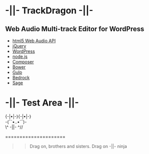 -||- TrackDragon -||-
=====================

## Web Audio Multi-track Editor for WordPress

* [html5 Web Audio API](http://webaudio.github.io/web-audio-api/)
* [jQuery](http://jquery.com/)
* [WordPress](https://wordpress.org/)
* [node.js](https://nodejs.org/)
* [Composer](https://getcomposer.org/)
* [Bower](http://bower.io/)
* [Gulp](http://gulpjs.com/)
* [Bedrock](https://roots.io/bedrock/)
* [Sage](https://roots.io/sage/)


-||- Test Area -||-  
=====================
   
{-|•|-}{-|•|-}   
-(¯`•..•´¯)-   
\\\^ -||- ^//   
   
=====================

>> Drag on, brothers and sisters. Drag on -||- ninja
